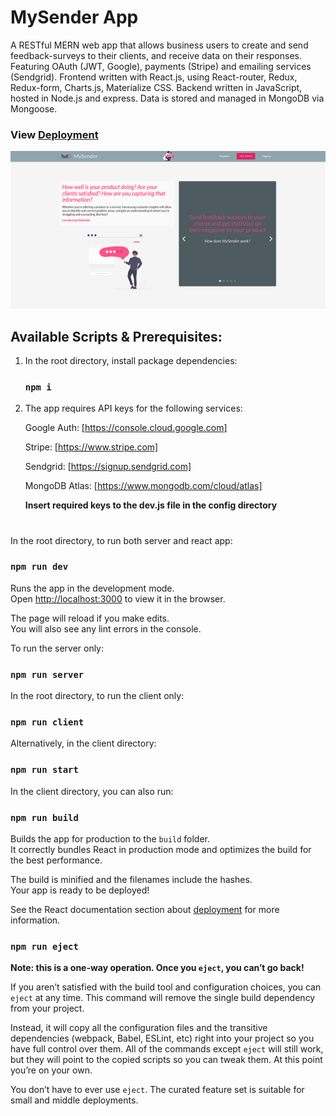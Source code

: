 # MySender App

A RESTful MERN web app that allows business users to create and send feedback-surveys to their clients, and receive data on their responses. Featuring OAuth (JWT, Google), payments (Stripe) and emailing services (Sendgrid). Frontend written with React.js, using React-router, Redux, Redux-form, Charts.js, Materialize CSS. Backend written in JavaScript, hosted in Node.js and express. Data is stored and managed in MongoDB via Mongoose.

### View [Deployment](https://my-sender.herokuapp.com/) 

![Alt text](client/src/img/my-sender.png?raw=true "MySender Home Page")

## Available Scripts & Prerequisites:

1. In the root directory, install package dependencies:
    ### `npm i`

2. The app requires API keys for the following services:

    Google Auth: [https://console.cloud.google.com]
  
    Stripe: [https://www.stripe.com]
  
    Sendgrid: [https://signup.sendgrid.com]
  
    MongoDB Atlas: [https://www.mongodb.com/cloud/atlas]

    **Insert required keys to the dev.js file in the config directory**

#

In the root directory, to run both server and react app:

### `npm run dev`

Runs the app in the development mode.\
Open [http://localhost:3000](http://localhost:3000) to view it in the browser.

The page will reload if you make edits.\
You will also see any lint errors in the console.


To run the server only:

### `npm run server`


In the root directory, to run the client only:
### `npm run client`
Alternatively, in the client directory:
### `npm run start`

In the client directory, you can also run:

### `npm run build`

Builds the app for production to the `build` folder.\
It correctly bundles React in production mode and optimizes the build for the best performance.

The build is minified and the filenames include the hashes.\
Your app is ready to be deployed!

See the React documentation section about [deployment](https://facebook.github.io/create-react-app/docs/deployment) for more information.

### `npm run eject`

**Note: this is a one-way operation. Once you `eject`, you can’t go back!**

If you aren’t satisfied with the build tool and configuration choices, you can `eject` at any time. This command will remove the single build dependency from your project.

Instead, it will copy all the configuration files and the transitive dependencies (webpack, Babel, ESLint, etc) right into your project so you have full control over them. All of the commands except `eject` will still work, but they will point to the copied scripts so you can tweak them. At this point you’re on your own.

You don’t have to ever use `eject`. The curated feature set is suitable for small and middle deployments. 



